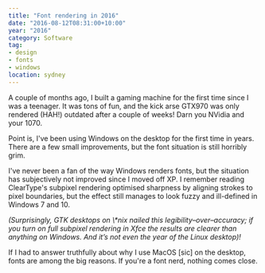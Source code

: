 ```yaml
---
title: "Font rendering in 2016"
date: "2016-08-12T08:31:00+10:00"
year: "2016"
category: Software
tag:
- design
- fonts
- windows
location: sydney
---
```

A couple of months ago, I built a gaming machine for the first time since I was a teenager. It was tons of fun, and the kick arse GTX970 was only rendered (HAH!) outdated after a couple of weeks! Darn you NVidia and your 1070.

Point is, I've been using Windows on the desktop for the first time in years. There are a few small improvements, but the font situation is still horribly grim.

I've never been a fan of the way Windows renders fonts, but the situation has subjectively not improved since I moved off XP. I remember reading ClearType's subpixel rendering optimised sharpness by aligning strokes to pixel boundaries, but the effect still manages to look fuzzy and ill-defined in Windows 7 and 10.

<p style="font-style:italic">(Surprisingly, GTK desktops on \*nix nailed this legibility–over–accuracy; if you turn on full subpixel rendering in Xfce the results are clearer than anything on Windows. And it’s not even the year of the Linux desktop)!</p>

If I had to answer truthfully about why I use MacOS [sic] on the desktop, fonts are among the big reasons. If you're a font nerd, nothing comes close.

